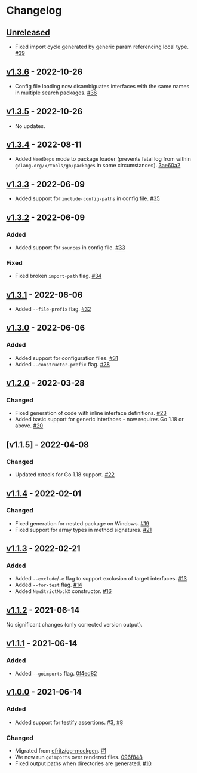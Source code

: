 # Changelog

## [Unreleased]

- Fixed import cycle generated by generic param referencing local type. [#39](https://github.com/derision-test/go-mockgen/pull/39)

## [v1.3.6] - 2022-10-26

- Config file loading now disambiguates interfaces with the same names in multiple search packages. [#36](https://github.com/derision-test/go-mockgen/pull/36)

## [v1.3.5] - 2022-10-26

- No updates.

## [v1.3.4] - 2022-08-11

- Added `NeedDeps` mode to package loader (prevents fatal log from within `golang.org/x/tools/go/packages` in some circumstances). [3ae60a2](https://github.com/derision-test/go-mockgen/commit/3ae60a20c75f7eb1ae85fc6af66f237f5ee1a04d)

## [v1.3.3] - 2022-06-09

- Added support for `include-config-paths` in config file. [#35](https://github.com/derision-test/go-mockgen/pull/35)

## [v1.3.2] - 2022-06-09

### Added

- Added support for `sources` in config file. [#33](https://github.com/derision-test/go-mockgen/pull/33)

### Fixed

- Fixed broken `import-path` flag. [#34](https://github.com/derision-test/go-mockgen/pull/34)

## [v1.3.1] - 2022-06-06

- Added `--file-prefix` flag. [#32](https://github.com/derision-test/go-mockgen/pull/32)

## [v1.3.0] - 2022-06-06

### Added

- Added support for configuration files. [#31](https://github.com/derision-test/go-mockgen/pull/31)
- Added `--constructor-prefix` flag. [#28](https://github.com/derision-test/go-mockgen/pull/28)

## [v1.2.0] - 2022-03-28

### Changed

- Fixed generation of code with inline interface definitions. [#23](https://github.com/derision-test/go-mockgen/pull/23)
- Added basic support for generic interfaces - now requires Go 1.18 or above. [#20](https://github.com/derision-test/go-mockgen/pull/20)

## [v1.1.5] - 2022-04-08

### Changed

- Updated x/tools for Go 1.18 support. [#22](https://github.com/derision-test/go-mockgen/pull/22)

## [v1.1.4] - 2022-02-01

### Changed

- Fixed generation for nested package on Windows. [#19](https://github.com/derision-test/go-mockgen/pull/19)
- Fixed support for array types in method signatures. [#21](https://github.com/derision-test/go-mockgen/pull/21)

## [v1.1.3] - 2022-02-21

### Added

- Added `--exclude`/`-e` flag to support exclusion of target interfaces. [#13](https://github.com/derision-test/go-mockgen/pull/13)
- Added `--for-test` flag. [#14](https://github.com/derision-test/go-mockgen/pull/14)
- Added `NewStrictMockX` constructor. [#16](https://github.com/derision-test/go-mockgen/pull/16)

## [v1.1.2] - 2021-06-14

No significant changes (only corrected version output).

## [v1.1.1] - 2021-06-14

### Added

- Added `--goimports` flag. [0f4ed82](https://github.com/derision-test/go-mockgen/commit/0f4ed82247eff5446b885c3ea48f48b870a9ee4a)

## [v1.0.0] - 2021-06-14

### Added

- Added support for testify assertions. [#3](https://github.com/derision-test/go-mockgen/pull/3), [#8](https://github.com/derision-test/go-mockgen/pull/8)

### Changed

- Migrated from [efritz/go-mockgen](https://github.com/efritz/go-mockgen). [#1](https://github.com/derision-test/go-mockgen/pull/1)
- We now run `goimports` over rendered files. [096f848](https://github.com/derision-test/go-mockgen/commit/096f848333579e185c8018ff2d17688e4b5f6f27)
- Fixed output paths when directories are generated. [#10](https://github.com/derision-test/go-mockgen/pull/10)

[Unreleased]: https://github.com/derision-test/go-mockgen/compare/v1.3.6...HEAD
[v1.0.0]: https://github.com/derision-test/go-mockgen/releases/tag/v1.0.0
[v1.1.1]: https://github.com/derision-test/go-mockgen/compare/v1.0.0...v1.1.1
[v1.1.2]: https://github.com/derision-test/go-mockgen/compare/v1.1.1...v1.1.2
[v1.1.3]: https://github.com/derision-test/go-mockgen/compare/v1.1.2...v1.1.3
[v1.1.4]: https://github.com/derision-test/go-mockgen/compare/v1.1.3...v1.1.4
[v1.2.0]: https://github.com/derision-test/go-mockgen/compare/v1.1.4...v1.2.0
[v1.3.0]: https://github.com/derision-test/go-mockgen/compare/v1.2.0...v1.3.0
[v1.3.1]: https://github.com/derision-test/go-mockgen/compare/v1.3.0...v1.3.1
[v1.3.2]: https://github.com/derision-test/go-mockgen/compare/v1.3.1...v1.3.2
[v1.3.3]: https://github.com/derision-test/go-mockgen/compare/v1.3.2...v1.3.3
[v1.3.4]: https://github.com/derision-test/go-mockgen/compare/v1.3.3...v1.3.4
[v1.3.5]: https://github.com/derision-test/go-mockgen/compare/v1.3.4...v1.3.5
[v1.3.6]: https://github.com/derision-test/go-mockgen/compare/v1.3.5...v1.3.6
